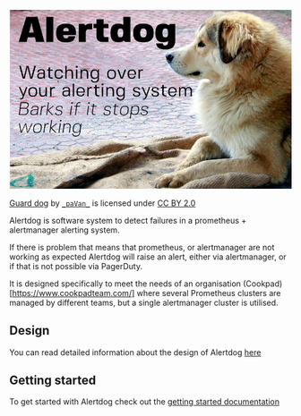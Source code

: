 ![Alertdog: Watching over your alerting system; Barks if it breaks.](docs/dog.jpg "woof 🐕 - alertmanager is broken")

[Guard dog](https://www.flickr.com/photos/_pavan_/5519497579) by [`_paVan_`](https://www.flickr.com/photos/_pavan_/) is licensed under [CC BY 2.0](https://creativecommons.org/licenses/by/2.0/)

Alertdog is software system to detect failures in a prometheus + alertmanager
alerting system.

If there is problem that means that prometheus, or alertmanager are not working
as expected Alertdog will raise an alert, either via alertmanager, or if that
is not possible via PagerDuty.

It is designed specifically to meet the needs of an organisation (Cookpad)[https://www.cookpadteam.com/] where
several Prometheus clusters are managed by different teams, but
a single alertmanager cluster is utilised.

## Design

You can read detailed information about the design of Alertdog [here](docs/design.md)

## Getting started

To get started with Alertdog check out the [getting started documentation](docs/getting_started.md)

